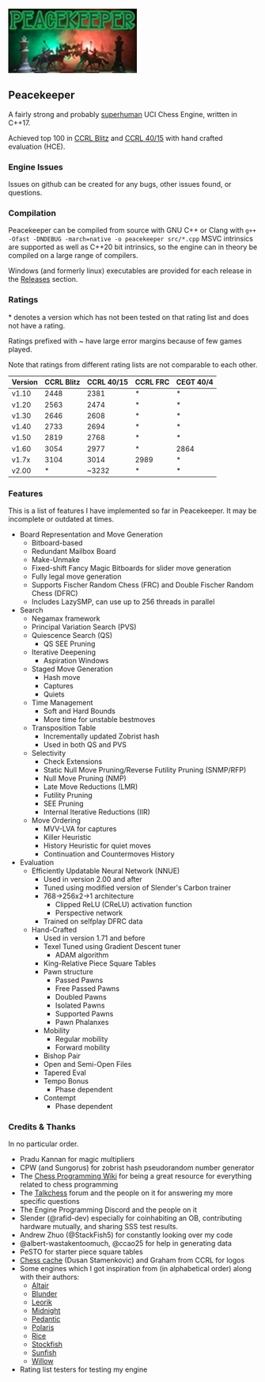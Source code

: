 ![Logo](peacekeeper-large.jpg)

## Peacekeeper

A fairly strong and probably [superhuman](https://dokumen.tips/documents/the-level-of-play-in-ccrl-and-fide-rating-vs-fidepdfthe-level-of-play-in-ccrl-and.html) UCI Chess Engine, written in C++17.

Achieved top 100 in [CCRL Blitz](https://web.archive.org/web/20230918233014/http://ccrl.chessdom.com/ccrl/404/cgi/compare_engines.cgi?class=Single-CPU+engines&only_best_in_class=on&num_best_in_class=1&print=Rating+list&profile_step=50&profile_numbers=1&print=Results+table&print=LOS+table&table_size=100&ct_from_elo=0&ct_to_elo=10000&match_length=30&cross_tables_for_best_versions_only=1&sort_tables=by+rating&diag=0&reference_list=None&recalibrate=no) and [CCRL 40/15](https://web.archive.org/web/20230916145417/http://ccrl.chessdom.com/ccrl/4040/cgi/compare_engines.cgi?class=Single-CPU+engines&only_best_in_class=on&num_best_in_class=1&print=Rating+list&profile_step=50&profile_numbers=1&print=Results+table&print=LOS+table&table_size=100&ct_from_elo=0&ct_to_elo=10000&match_length=30&cross_tables_for_best_versions_only=1&sort_tables=by+rating&diag=0&reference_list=None&recalibrate=no) with hand crafted evaluation (HCE).

### Engine Issues

Issues on github can be created for any bugs, other issues found, or questions.

### Compilation

Peacekeeper can be compiled from source with GNU C++ or Clang with `g++ -Ofast -DNDEBUG -march=native -o peacekeeper src/*.cpp`
MSVC intrinsics are supported as well as C++20 bit intrinsics, so the engine can in theory be compiled on a large range of compilers.

Windows (and formerly linux) executables are provided for each release in the [Releases](https://github.com/Sazgr/peacekeeper/releases) section.

### Ratings

\* denotes a version which has not been tested on that rating list and does not have a rating.

Ratings prefixed with ~ have large error margins because of few games played.

Note that ratings from different rating lists are not comparable to each other.

Version | CCRL Blitz | CCRL 40/15 | CCRL FRC | CEGT 40/4 
--------|------------|------------|----------|----------
v1.10   | 2448       | 2381       | *        | *
v1.20   | 2563       | 2474       | *        | *
v1.30   | 2646       | 2608       | *        | *
v1.40   | 2733       | 2694       | *        | *
v1.50   | 2819       | 2768       | *        | *
v1.60   | 3054       | 2977       | *        | 2864
v1.7x   | 3104       | 3014       | 2989     | *
v2.00   | *          | ~3232      | *        | *

### Features

This is a list of features I have implemented so far in Peacekeeper. It may be incomplete or outdated at times.

- Board Representation and Move Generation
    - Bitboard-based
    - Redundant Mailbox Board
    - Make-Unmake
    - Fixed-shift Fancy Magic Bitboards for slider move generation
    - Fully legal move generation
    - Supports Fischer Random Chess (FRC) and Double Fischer Random Chess (DFRC)
    - Includes LazySMP, can use up to 256 threads in parallel
- Search
    - Negamax framework
    - Principal Variation Search (PVS)
    - Quiescence Search (QS)
        - QS SEE Pruning
    - Iterative Deepening
        - Aspiration Windows
    - Staged Move Generation
        - Hash move
        - Captures
        - Quiets
    - Time Management
        - Soft and Hard Bounds
        - More time for unstable bestmoves
    - Transposition Table
        - Incrementally updated Zobrist hash
        - Used in both QS and PVS
    - Selectivity
        - Check Extensions
        - Static Null Move Pruning/Reverse Futility Pruning (SNMP/RFP)
        - Null Move Pruning (NMP)
        - Late Move Reductions (LMR)
        - Futility Pruning
        - SEE Pruning
        - Internal Iterative Reductions (IIR)
    - Move Ordering
        - MVV-LVA for captures
        - Killer Heuristic
        - History Heuristic for quiet moves
        - Continuation and Countermoves History
- Evaluation
    - Efficiently Updatable Neural Network (NNUE)
        - Used in version 2.00 and after
        - Tuned using modified version of Slender's Carbon trainer
        - 768->256x2->1 architecture
            - Clipped ReLU (CReLU) activation function
            - Perspective network
        - Trained on selfplay DFRC data
    - Hand-Crafted
        - Used in version 1.71 and before
        - Texel Tuned using Gradient Descent tuner
            - ADAM algorithm
        - King-Relative Piece Square Tables
        - Pawn structure
            - Passed Pawns
            - Free Passed Pawns
            - Doubled Pawns
            - Isolated Pawns
            - Supported Pawns
            - Pawn Phalanxes
        - Mobility
            - Regular mobility
            - Forward mobility
        - Bishop Pair
        - Open and Semi-Open Files
        - Tapered Eval
        - Tempo Bonus
            - Phase dependent
        - Contempt
            - Phase dependent

### Credits & Thanks
In no particular order.

- Pradu Kannan for magic multipliers
- CPW (and Sungorus) for zobrist hash pseudorandom number generator
- The [Chess Programming Wiki](https://www.chessprogramming.org) for being a great resource for everything related to chess programming
- The [Talkchess](https://talkchess.com) forum and the people on it for answering my more specific questions
- The Engine Programming Discord and the people on it
- Slender (@rafid-dev) especially for coinhabiting an OB, contributing hardware mutually, and sharing SSS test results.
- Andrew Zhuo (@StackFish5) for constantly looking over my code
- @albert-wastakentoomuch, @ccao25 for help in generating data
- PeSTO for starter piece square tables
- [Chess cache](https://www.chesscache.com/ChessEngines.html) (Dusan Stamenkovic) and Graham from CCRL for logos
- Some engines which I got inspiration from (in alphabetical order) along with their authors:
    - [Altair](https://github.com/Alex2262/AltairChessEngine)
    - [Blunder](https://github.com/algerbrex/blunder)
    - [Leorik](https://github.com/lithander/Leorik)
    - [Midnight](https://github.com/archishou/MidnightChessEngine)
    - [Pedantic](https://github.com/JoAnnP38/Pedantic)
    - [Polaris](https://github.com/Ciekce/Polaris)
    - [Rice](https://github.com/rafid-dev/rice)
    - [Stockfish](https://github.com/official-stockfish/Stockfish)
    - [Sunfish](https://github.com/thomasahle/sunfish)
    - [Willow](https://github.com/Adam-Kulju/Willow)
- Rating list testers for testing my engine
